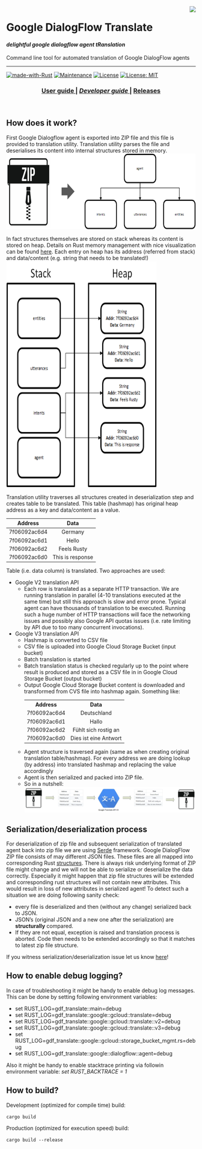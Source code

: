 <img src="./examples/docs/img/rust-logo.png" align="right" />

# Google DialogFlow Translate

#### *delightful google dialogflow agent tRanslation*

Command line tool for automated translation of Google DialogFlow agents

---
[![made-with-Rust](https://img.shields.io/badge/Made%20with-Rust-1f425f.svg)](https://www.rust-lang.org/)
[![Maintenance](https://img.shields.io/badge/Maintained%3F-yes-green.svg)](https://GitHub.com/jabber-tools/gdf_translate/graphs/commit-activity)
[![License](https://img.shields.io/badge/License-Apache%202.0-blue.svg)](https://github.com/jabber-tools/gdf_translate/blob/readme/LICENSE-APACHE)
[![License: MIT](https://img.shields.io/badge/License-MIT-yellow.svg)](https://github.com/jabber-tools/gdf_translate/blob/readme/LICENSE-MIT)

<div align="center">
  <h3>
    <a href="https://github.com/jabber-tools/gdf_translate/blob/readme/README.md">
      User guide
    </a>
    <span> | </span>
    <a href="https://github.com/jabber-tools/gdf_translate/blob/readme/README-devnotes.md">
      <i>Developer guide</i>
    </a>
    <span> | </span>
    <a href="https://github.com/jabber-tools/gdf_translate/releases">
      Releases
    </a>
  </h3>
</div>

<br/>


## How does it work?

First Google Dialogflow agent is exported into ZIP file and this file is provided to translation utility. Translation utility parses the file and deserialises its content into internal structures stored in memory.</br>
<img width="600" height="200" src="./examples/docs/img/zip-to-struct.png" /></br>

In fact structures themselves are stored on stack whereas its content is stored on heap. Details on Rust memory management with nice visualization can be found [here](https://deepu.tech/memory-management-in-rust/). Each entry on heap has its address (referred from stack) and data/content (e.g. string that needs to be translated!)</br>
<img width="400" height="600" src="./examples/docs/img/stack-and-heap.png" /></br>

Translation utility traverses all structures created in deserialization step and creates table to be translated. This table (hashmap) has original heap address as a key and data/content as a value.</br>

| Address      |      Data      |
|--------------|:--------------:|
| 7f06092ac6d4 |  Germany       |
| 7f06092ac6d1 |    Hello       |
| 7f06092ac6d2 | Feels Rusty    |
|7f06092ac6d0  |This is response|


Table (i.e. data column) is translated. Two approaches are used:
<ul>
  <li>Google V2 translation API
    <ul>
      <li>Each row is translated as a separate HTTP transaction. We are running translation in parallel (4-10 translations executed at the same time) but still this approach is slow and error prone. Typical agent can have thousands of translation to be executed. Running such a huge number of HTTP transactions will face the networking issues and possibly also Google API quotas issues (i.e. rate limiting by API due to too many concurrent invocations).</li>
    </ul>
  </li>
  <li>Google V3 translation API
    <ul>
      <li>Hashmap is converted to CSV file</li>
      <li>CSV file is uploaded into Google Cloud Storage Bucket (input bucket)</li>
      <li>Batch translation is started</li>
      <li>Batch translation status is checked regularly up to the point where result is produced and stored as a CSV file in in Google Cloud Storage Bucket (output bucket)</li>
      <li>Output Google Cloud Storage Bucket content is downloaded and transformed from CVS file into hashmap again. Something like:</br>
                <table>
                  <tbody>
                    <tr>
                      <th align="center">Address</th>
                      <th align="center">Data</th>
                    </tr>
                    <tr>
                      <td>7f06092ac6d4</td>
                      <td align="center">Deutschland</td>
                    </tr>
                    <tr>
                      <td>7f06092ac6d1</td>
                      <td align="center">Hallo</td>
                    </tr>
                    <tr>
                      <td>7f06092ac6d2</td>
                      <td align="center">Fühlt sich rostig an</td>
                    </tr>
                    <tr>
                      <td>7f06092ac6d0</td>
                      <td align="center">Dies ist eine Antwort</td>
                    </tr>
                  </tbody>
                </table>        
      </li>
      <li>Agent structure is traversed again (same as when creating original translation table/hashmap). For every address we are doing lookup (by address) into translated hashmap and replacing the value accordingly</li>
      <li>Agent is then serialized and packed into ZIP file.</li>
      <li>So in a nutshell:
        <img src="./examples/docs/img/v3-translation.png" />
      </li>
    </ul>
  </li>
</ul>
 
## Serialization/deserialization process
For deserialization of zip file and subsequent serialization of translated agent back into zip file we are using [Serde](https://serde.rs/) framework. Google DialogFlow ZIP file consists of may different JSON files. These files are all mapped into corresponding Rust [structures](https://doc.rust-lang.org/book/ch05-00-structs.html). There is always risk underlying format of ZIP file might change and we will not be able to serialize or deserialize the data correctly. Especially it might happen that zip file structures will be extended and corresponding rust structures will not contain new attributes. This would result in loss of new attributes in serialized agent! To detect such a situation we are doing following sanity check: 
* every file is deserialized and then (without any change) serialized back to JSON. 
* JSON’s (original JSON and a new one after the serialization) are <b>structurally</b> compared. 
* If they are not equal, exception is raised and translation process is aborted. Code then needs to be extended accordingly so that it matches to latest zip file structure. 

If you witness serialization/deserialization issue let us know [here](https://github.com/jabber-tools/gdf_translate/issues)!

## How to enable debug logging?
In case of troubleshooting it might be handy to enable debug log messages. This can be done by setting following environment variables:

* set RUST_LOG=gdf_translate::main=debug
* set RUST_LOG=gdf_translate::google::gcloud::translate=debug
* set RUST_LOG=gdf_translate::google::gcloud::translate::v2=debug
* set RUST_LOG=gdf_translate::google::gcloud::translate::v3=debug
* set RUST_LOG=gdf_translate::google::gcloud::storage_bucket_mgmt.rs=debug
* set RUST_LOG=gdf_translate::google::dialogflow::agent=debug

Also it might be handy to enable stacktrace printing via followin environment variable: <i>set RUST_BACKTRACE = 1</i>

## How to build?

Development (optimized for compile time) build:
```
cargo build
```

Production (optimized for execution speed) build:
```
cargo build --release
```



